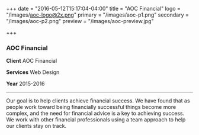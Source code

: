 +++
date = "2016-05-12T15:17:04-04:00"
title = "AOC Financial"
logo = "/images/aoc-logo@2x.png"
primary = "/images/aoc-p1.png"
secondary = "/images/aoc-p2.png"
preview = "/images/aoc-preview.jpg"

+++

### AOC Financial

**Client**  AOC Financial

**Services**  Web Design

**Year**  2015-2016

***

Our goal is to help clients achieve financial success. We have found that as people work toward being financially successful things become more complex, and the need for financial advice is a key to achieving success. We work with other financial professionals using a team approach to help our clients stay on track.
